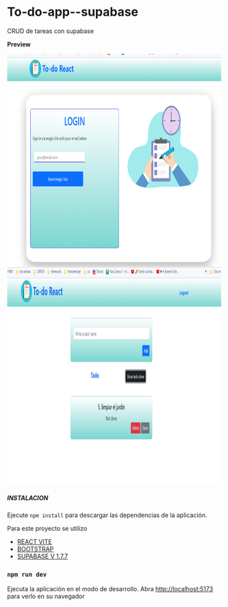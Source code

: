 # To-do-app--supabase
CRUD de tareas con  supabase


**Preview**

<img src="./src/assets/todo1.png" alt="desktop" width="500px" height="500px">
<img src="./src/assets/todo2.png" alt="desktop" width="500px" height="500px">

##### INSTALACION
Ejecute `npm install` para descargar las dependencias de la aplicación.

Para este proyecto se utilizo

- [REACT VITE](https://vitejs.dev/guide/)
- [BOOTSTRAP](https://getbootstrap.com/docs/5.0/getting-started/introduction/)
- [SUPABASE V 1.7.7 ](https://app.supabase.com/)


### `npm run dev`

Ejecuta la aplicación en el modo de desarrollo.
Abra [http://localhost:5173](http://localhost:5173) para verlo en su navegador
